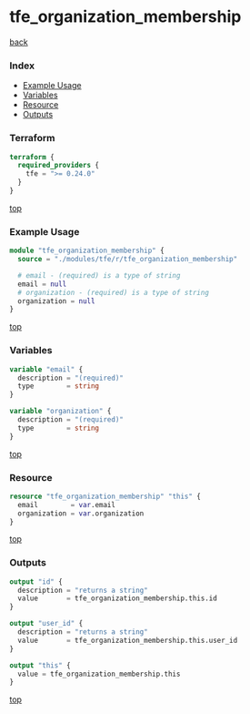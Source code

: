 # tfe_organization_membership

[back](../tfe.md)

### Index

- [Example Usage](#example-usage)
- [Variables](#variables)
- [Resource](#resource)
- [Outputs](#outputs)

### Terraform

```terraform
terraform {
  required_providers {
    tfe = ">= 0.24.0"
  }
}
```

[top](#index)

### Example Usage

```terraform
module "tfe_organization_membership" {
  source = "./modules/tfe/r/tfe_organization_membership"

  # email - (required) is a type of string
  email = null
  # organization - (required) is a type of string
  organization = null
}
```

[top](#index)

### Variables

```terraform
variable "email" {
  description = "(required)"
  type        = string
}

variable "organization" {
  description = "(required)"
  type        = string
}
```

[top](#index)

### Resource

```terraform
resource "tfe_organization_membership" "this" {
  email        = var.email
  organization = var.organization
}
```

[top](#index)

### Outputs

```terraform
output "id" {
  description = "returns a string"
  value       = tfe_organization_membership.this.id
}

output "user_id" {
  description = "returns a string"
  value       = tfe_organization_membership.this.user_id
}

output "this" {
  value = tfe_organization_membership.this
}
```

[top](#index)